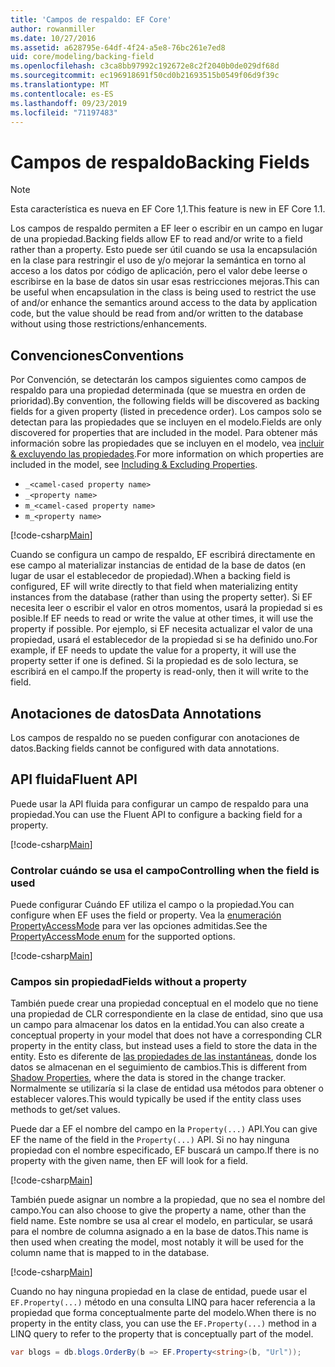 ```yaml
---
title: 'Campos de respaldo: EF Core'
author: rowanmiller
ms.date: 10/27/2016
ms.assetid: a628795e-64df-4f24-a5e8-76bc261e7ed8
uid: core/modeling/backing-field
ms.openlocfilehash: c3ca8bb97992c192672e8c2f2040b0de029df68d
ms.sourcegitcommit: ec196918691f50cd0b21693515b0549f06d9f39c
ms.translationtype: MT
ms.contentlocale: es-ES
ms.lasthandoff: 09/23/2019
ms.locfileid: "71197483"
---
```

# <a name="backing-fields"></a><span data-ttu-id="e64e2-102">Campos de respaldo</span><span class="sxs-lookup"><span data-stu-id="e64e2-102">Backing Fields</span></span>

> [!NOTE]  
> <span data-ttu-id="e64e2-103">Esta característica es nueva en EF Core 1,1.</span><span class="sxs-lookup"><span data-stu-id="e64e2-103">This feature is new in EF Core 1.1.</span></span>

<span data-ttu-id="e64e2-104">Los campos de respaldo permiten a EF leer o escribir en un campo en lugar de una propiedad.</span><span class="sxs-lookup"><span data-stu-id="e64e2-104">Backing fields allow EF to read and/or write to a field rather than a property.</span></span> <span data-ttu-id="e64e2-105">Esto puede ser útil cuando se usa la encapsulación en la clase para restringir el uso de y/o mejorar la semántica en torno al acceso a los datos por código de aplicación, pero el valor debe leerse o escribirse en la base de datos sin usar esas restricciones mejoras.</span><span class="sxs-lookup"><span data-stu-id="e64e2-105">This can be useful when encapsulation in the class is being used to restrict the use of and/or enhance the semantics around access to the data by application code, but the value should be read from and/or written to the database without using those restrictions/enhancements.</span></span>

## <a name="conventions"></a><span data-ttu-id="e64e2-106">Convenciones</span><span class="sxs-lookup"><span data-stu-id="e64e2-106">Conventions</span></span>

<span data-ttu-id="e64e2-107">Por Convención, se detectarán los campos siguientes como campos de respaldo para una propiedad determinada (que se muestra en orden de prioridad).</span><span class="sxs-lookup"><span data-stu-id="e64e2-107">By convention, the following fields will be discovered as backing fields for a given property (listed in precedence order).</span></span> <span data-ttu-id="e64e2-108">Los campos solo se detectan para las propiedades que se incluyen en el modelo.</span><span class="sxs-lookup"><span data-stu-id="e64e2-108">Fields are only discovered for properties that are included in the model.</span></span> <span data-ttu-id="e64e2-109">Para obtener más información sobre las propiedades que se incluyen en el modelo, vea [incluir & excluyendo las propiedades](included-properties.md).</span><span class="sxs-lookup"><span data-stu-id="e64e2-109">For more information on which properties are included in the model, see [Including & Excluding Properties](included-properties.md).</span></span>

* `_<camel-cased property name>`
* `_<property name>`
* `m_<camel-cased property name>`
* `m_<property name>`

[!code-csharp[Main](../../../samples/core/Modeling/Conventions/BackingField.cs#Sample)]

<span data-ttu-id="e64e2-110">Cuando se configura un campo de respaldo, EF escribirá directamente en ese campo al materializar instancias de entidad de la base de datos (en lugar de usar el establecedor de propiedad).</span><span class="sxs-lookup"><span data-stu-id="e64e2-110">When a backing field is configured, EF will write directly to that field when materializing entity instances from the database (rather than using the property setter).</span></span> <span data-ttu-id="e64e2-111">Si EF necesita leer o escribir el valor en otros momentos, usará la propiedad si es posible.</span><span class="sxs-lookup"><span data-stu-id="e64e2-111">If EF needs to read or write the value at other times, it will use the property if possible.</span></span> <span data-ttu-id="e64e2-112">Por ejemplo, si EF necesita actualizar el valor de una propiedad, usará el establecedor de la propiedad si se ha definido uno.</span><span class="sxs-lookup"><span data-stu-id="e64e2-112">For example, if EF needs to update the value for a property, it will use the property setter if one is defined.</span></span> <span data-ttu-id="e64e2-113">Si la propiedad es de solo lectura, se escribirá en el campo.</span><span class="sxs-lookup"><span data-stu-id="e64e2-113">If the property is read-only, then it will write to the field.</span></span>

## <a name="data-annotations"></a><span data-ttu-id="e64e2-114">Anotaciones de datos</span><span class="sxs-lookup"><span data-stu-id="e64e2-114">Data Annotations</span></span>

<span data-ttu-id="e64e2-115">Los campos de respaldo no se pueden configurar con anotaciones de datos.</span><span class="sxs-lookup"><span data-stu-id="e64e2-115">Backing fields cannot be configured with data annotations.</span></span>

## <a name="fluent-api"></a><span data-ttu-id="e64e2-116">API fluida</span><span class="sxs-lookup"><span data-stu-id="e64e2-116">Fluent API</span></span>

<span data-ttu-id="e64e2-117">Puede usar la API fluida para configurar un campo de respaldo para una propiedad.</span><span class="sxs-lookup"><span data-stu-id="e64e2-117">You can use the Fluent API to configure a backing field for a property.</span></span>

[!code-csharp[Main](../../../samples/core/Modeling/FluentAPI/BackingField.cs#Sample)]

### <a name="controlling-when-the-field-is-used"></a><span data-ttu-id="e64e2-118">Controlar cuándo se usa el campo</span><span class="sxs-lookup"><span data-stu-id="e64e2-118">Controlling when the field is used</span></span>

<span data-ttu-id="e64e2-119">Puede configurar Cuándo EF utiliza el campo o la propiedad.</span><span class="sxs-lookup"><span data-stu-id="e64e2-119">You can configure when EF uses the field or property.</span></span> <span data-ttu-id="e64e2-120">Vea la [enumeración PropertyAccessMode](https://docs.microsoft.com/dotnet/api/microsoft.entityframeworkcore.propertyaccessmode) para ver las opciones admitidas.</span><span class="sxs-lookup"><span data-stu-id="e64e2-120">See the [PropertyAccessMode enum](https://docs.microsoft.com/dotnet/api/microsoft.entityframeworkcore.propertyaccessmode) for the supported options.</span></span>

[!code-csharp[Main](../../../samples/core/Modeling/FluentAPI/BackingFieldAccessMode.cs#Sample)]

### <a name="fields-without-a-property"></a><span data-ttu-id="e64e2-121">Campos sin propiedad</span><span class="sxs-lookup"><span data-stu-id="e64e2-121">Fields without a property</span></span>

<span data-ttu-id="e64e2-122">También puede crear una propiedad conceptual en el modelo que no tiene una propiedad de CLR correspondiente en la clase de entidad, sino que usa un campo para almacenar los datos en la entidad.</span><span class="sxs-lookup"><span data-stu-id="e64e2-122">You can also create a conceptual property in your model that does not have a corresponding CLR property in the entity class, but instead uses a field to store the data in the entity.</span></span> <span data-ttu-id="e64e2-123">Esto es diferente de [las propiedades de las instantáneas](shadow-properties.md), donde los datos se almacenan en el seguimiento de cambios.</span><span class="sxs-lookup"><span data-stu-id="e64e2-123">This is different from [Shadow Properties](shadow-properties.md), where the data is stored in the change tracker.</span></span> <span data-ttu-id="e64e2-124">Normalmente se utilizaría si la clase de entidad usa métodos para obtener o establecer valores.</span><span class="sxs-lookup"><span data-stu-id="e64e2-124">This would typically be used if the entity class uses methods to get/set values.</span></span>

<span data-ttu-id="e64e2-125">Puede dar a EF el nombre del campo en la `Property(...)` API.</span><span class="sxs-lookup"><span data-stu-id="e64e2-125">You can give EF the name of the field in the `Property(...)` API.</span></span> <span data-ttu-id="e64e2-126">Si no hay ninguna propiedad con el nombre especificado, EF buscará un campo.</span><span class="sxs-lookup"><span data-stu-id="e64e2-126">If there is no property with the given name, then EF will look for a field.</span></span>

[!code-csharp[Main](../../../samples/core/Modeling/FluentAPI/BackingFieldNoProperty.cs#Sample)]

<span data-ttu-id="e64e2-127">También puede asignar un nombre a la propiedad, que no sea el nombre del campo.</span><span class="sxs-lookup"><span data-stu-id="e64e2-127">You can also choose to give the property a name, other than the field name.</span></span> <span data-ttu-id="e64e2-128">Este nombre se usa al crear el modelo, en particular, se usará para el nombre de columna asignado a en la base de datos.</span><span class="sxs-lookup"><span data-stu-id="e64e2-128">This name is then used when creating the model, most notably it will be used for the column name that is mapped to in the database.</span></span>

[!code-csharp[Main](../../../samples/core/Modeling/FluentAPI/BackingFieldConceptualProperty.cs#Sample)]

<span data-ttu-id="e64e2-129">Cuando no hay ninguna propiedad en la clase de entidad, puede usar el `EF.Property(...)` método en una consulta LINQ para hacer referencia a la propiedad que forma conceptualmente parte del modelo.</span><span class="sxs-lookup"><span data-stu-id="e64e2-129">When there is no property in the entity class, you can use the `EF.Property(...)` method in a LINQ query to refer to the property that is conceptually part of the model.</span></span>

``` csharp
var blogs = db.blogs.OrderBy(b => EF.Property<string>(b, "Url"));
```
